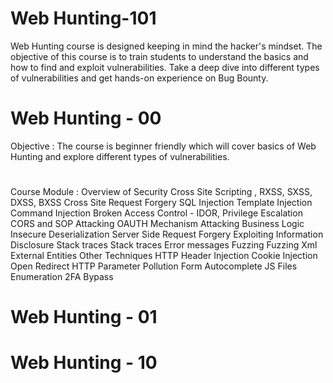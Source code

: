 # Web Hunting-101
Web Hunting course is designed keeping in mind the hacker's mindset. The objective of this course is to train students to understand the basics and how to find and exploit vulnerabilities. Take a deep dive into different types of vulnerabilities and get hands-on experience on Bug Bounty.


# Web Hunting - 00 
Objective : The course is beginner friendly which will cover basics of Web Hunting and explore different types of vulnerabilities.
#
Course Module : 
Overview of Security
Cross Site Scripting , RXSS, SXSS, DXSS, BXSS Cross Site Request Forgery
SQL Injection
Template Injection
Command Injection
Broken Access Control - IDOR, Privilege Escalation
CORS and SOP
Attacking OAUTH Mechanism
Attacking Business Logic
Insecure Deserialization
Server Side Request Forgery
Exploiting Information Disclosure Stack traces
  Stack traces
  Error messages Fuzzing
  Fuzzing
  Xml External Entities
Other Techniques
  HTTP Header Injection Cookie Injection
  Open Redirect
  HTTP Parameter Pollution Form Autocomplete
  JS Files Enumeration
  2FA Bypass
  
# Web Hunting - 01

# Web Hunting - 10
